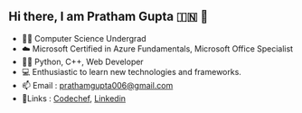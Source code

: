 ## Hi there, I am Pratham Gupta :india:	 👋 

<!--
**PrathamGupta06/PrathamGupta06** is a ✨ _special_ ✨ repository because its `README.md` (this file) appears on your GitHub profile.

Here are some ideas to get you started:


-->
- 🧑‍🎓 Computer Science Undergrad
- ☁️ Microsoft Certified in Azure Fundamentals, Microsoft Office Specialist
- 👨‍💻 Python, C++, Web Developer
- 💻 Enthusiastic to learn new technologies and frameworks.
- 📫 Email : prathamgupta006@gmail.com  
- 🔗Links : [Codechef](https://www.codechef.com/users/prathamgupta_6), [Linkedin](https://www.linkedin.com/in/pratham-gupta-50692a21b)

<!-- - ⚒️ Currently working on [CBSE Results Analyzer](https://github.com/PrathamGupta06/cbse-results-analyzer) -->
<!-- - 👨‍🏫 Creating a [Python Course](https://www.youtube.com/watch?v=onDUZV80SLg&list=PLQLg0LH_bIIENmmR2YtrqV1ELTxU5GbiX) on YouTube  -->
